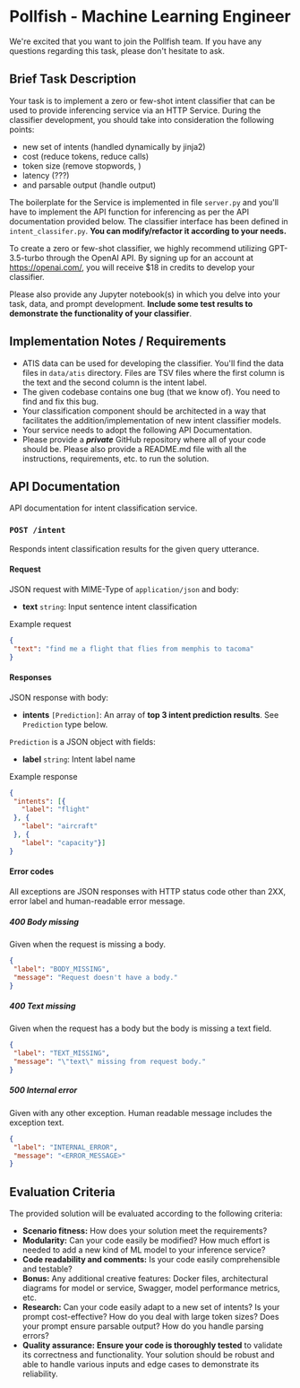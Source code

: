 # Pollfish - Machine Learning Engineer

We're excited that you want to join the Pollfish team. If you have any questions regarding this task, please don't hesitate to ask.

## Brief Task Description

Your task is to implement a zero or few-shot intent classifier that can be used to provide inferencing service via an HTTP Service. During the classifier development, you should take into consideration the following points: 

  - new set of intents (handled dynamically by jinja2)
  - cost (reduce tokens, reduce calls)
  - token size (remove stopwords, )
  - latency (???)
  - and parsable output (handle output)

The boilerplate for the Service is implemented in file `server.py` and you'll have to implement the API function for inferencing as per the API documentation provided below. The classifier interface has been defined in `intent_classifer.py`. **You can modify/refactor it according to your needs.**

To create a zero or few-shot classifier, we highly recommend utilizing GPT-3.5-turbo through the OpenAI API. By signing up for an account at https://openai.com/, you will receive $18 in credits to develop your classifier.

Please also provide any Jupyter notebook(s) in which you delve into your task, data, and prompt development. **Include some test results to demonstrate the functionality of your classifier**.

## Implementation Notes / Requirements

- ATIS data can be used for developing the classifier. You'll find the data files in `data/atis` directory. Files are TSV files where the first column is the text and the second column is the intent label.
- The given codebase contains one bug (that we know of). You need to find and fix this bug.
- Your classification component should be architected in a way that facilitates the addition/implementation of new intent classifier models.
- Your service needs to adopt the following API Documentation.
- Please provide a _**private**_ GitHub repository where all of your code should be. Please also provide a README.md file with all the instructions, requirements, etc. to run the solution.

## API Documentation
API documentation for intent classification service.

### `POST /intent`
Responds intent classification results for the given query utterance.

#### Request
JSON request with MIME-Type of `application/json` and body:
- **text** `string`: Input sentence intent classification

Example request
```json
{
 "text": "find me a flight that flies from memphis to tacoma"
}
```

#### Responses

JSON response with body:
- **intents** `[Prediction]`: An array of **top 3 intent prediction results**. See `Prediction` type below.

`Prediction` is a JSON object with fields:
- **label** `string`: Intent label name

Example response
```json
{
 "intents": [{
   "label": "flight"
 }, {
   "label": "aircraft"
 }, {
   "label": "capacity"}]
}
```

#### Error codes

All exceptions are JSON responses with HTTP status code other than 2XX, error label and human-readable error message.

##### 400 Body missing

Given when the request is missing a body.
```json
{
 "label": "BODY_MISSING",
 "message": "Request doesn't have a body."
}
```

##### 400 Text missing

Given when the request has a body but the body is missing a text field.
```json
{
 "label": "TEXT_MISSING",
 "message": "\"text\" missing from request body."
}
```

##### 500 Internal error

Given with any other exception. Human readable message includes the exception text.
```json
{
 "label": "INTERNAL_ERROR",
 "message": "<ERROR_MESSAGE>"
}
```

## Evaluation Criteria

The provided solution will be evaluated according to the following criteria:

  - **Scenario fitness:** How does your solution meet the requirements?
  - **Modularity:** Can your code easily be modified? How much effort is needed to add a new kind of ML model to your inference service?
  - **Code readability and comments:** Is your code easily comprehensible and testable?
  - **Bonus:** Any additional creative features: Docker files, architectural diagrams for model or service, Swagger, model performance metrics, etc.
  - **Research:** Can your code easily adapt to a new set of intents? Is your prompt cost-effective? How do you deal with large token sizes? Does your prompt ensure parsable output? How do you handle parsing errors?
  - **Quality assurance:** **Ensure your code is thoroughly tested** to validate its correctness and functionality. Your solution should be robust and able to handle various inputs and edge cases to demonstrate its reliability.